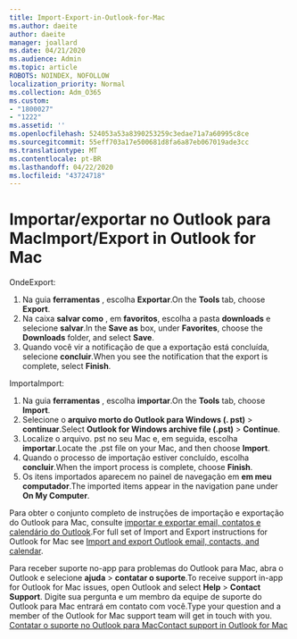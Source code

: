 ```yaml
---
title: Import-Export-in-Outlook-for-Mac
ms.author: daeite
author: daeite
manager: joallard
ms.date: 04/21/2020
ms.audience: Admin
ms.topic: article
ROBOTS: NOINDEX, NOFOLLOW
localization_priority: Normal
ms.collection: Adm_O365
ms.custom:
- "1800027"
- "1222"
ms.assetid: ''
ms.openlocfilehash: 524053a53a8390253259c3edae71a7a60995c8ce
ms.sourcegitcommit: 55eff703a17e500681d8fa6a87eb067019ade3cc
ms.translationtype: MT
ms.contentlocale: pt-BR
ms.lasthandoff: 04/22/2020
ms.locfileid: "43724718"
---
```

# <a name="importexport-in-outlook-for-mac"></a><span data-ttu-id="d8915-102">Importar/exportar no Outlook para Mac</span><span class="sxs-lookup"><span data-stu-id="d8915-102">Import/Export in Outlook for Mac</span></span> 

<span data-ttu-id="d8915-103">Onde</span><span class="sxs-lookup"><span data-stu-id="d8915-103">Export:</span></span>
1. <span data-ttu-id="d8915-104">Na guia **ferramentas** , escolha **Exportar**.</span><span class="sxs-lookup"><span data-stu-id="d8915-104">On the **Tools** tab, choose **Export**.</span></span>
2. <span data-ttu-id="d8915-105">Na caixa **salvar como** , em **favoritos**, escolha a pasta **downloads** e selecione **salvar**.</span><span class="sxs-lookup"><span data-stu-id="d8915-105">In the **Save as** box, under **Favorites**, choose the **Downloads** folder, and select **Save**.</span></span>
3. <span data-ttu-id="d8915-106">Quando você vir a notificação de que a exportação está concluída, selecione **concluir**.</span><span class="sxs-lookup"><span data-stu-id="d8915-106">When you see the notification that the export is complete, select **Finish**.</span></span>

<span data-ttu-id="d8915-107">Importa</span><span class="sxs-lookup"><span data-stu-id="d8915-107">Import:</span></span>
1. <span data-ttu-id="d8915-108">Na guia **ferramentas** , escolha **importar**.</span><span class="sxs-lookup"><span data-stu-id="d8915-108">On the **Tools** tab, choose **Import**.</span></span>
2. <span data-ttu-id="d8915-109">Selecione o **arquivo morto do Outlook para Windows (. pst)** > **continuar**.</span><span class="sxs-lookup"><span data-stu-id="d8915-109">Select **Outlook for Windows archive file (.pst)** > **Continue**.</span></span>
3. <span data-ttu-id="d8915-110">Localize o arquivo. pst no seu Mac e, em seguida, escolha **importar**.</span><span class="sxs-lookup"><span data-stu-id="d8915-110">Locate the .pst file on your Mac, and then choose **Import**.</span></span>
4. <span data-ttu-id="d8915-111">Quando o processo de importação estiver concluído, escolha **concluir**.</span><span class="sxs-lookup"><span data-stu-id="d8915-111">When the import process is complete, choose **Finish**.</span></span>
5. <span data-ttu-id="d8915-112">Os itens importados aparecem no painel de navegação em **em meu computador**.</span><span class="sxs-lookup"><span data-stu-id="d8915-112">The imported items appear in the navigation pane under **On My Computer**.</span></span>

<span data-ttu-id="d8915-113">Para obter o conjunto completo de instruções de importação e exportação do Outlook para Mac, consulte [importar e exportar email, contatos e calendário do Outlook](https://support.office.com/article/92577192-3881-4502-b79d-c3bbada6c8ef#ID0EAACAAA=Mac).</span><span class="sxs-lookup"><span data-stu-id="d8915-113">For full set of Import and Export instructions for Outlook for Mac see [Import and export Outlook email, contacts, and calendar](https://support.office.com/article/92577192-3881-4502-b79d-c3bbada6c8ef#ID0EAACAAA=Mac).</span></span> 

<span data-ttu-id="d8915-114">Para receber suporte no-app para problemas do Outlook para Mac, abra o Outlook e selecione **ajuda** > **contatar o suporte**.</span><span class="sxs-lookup"><span data-stu-id="d8915-114">To receive support in-app for Outlook for Mac issues, open Outlook and select **Help** > **Contact Support**.</span></span> <span data-ttu-id="d8915-115">Digite sua pergunta e um membro da equipe de suporte do Outlook para Mac entrará em contato com você.</span><span class="sxs-lookup"><span data-stu-id="d8915-115">Type your question and a member of the Outlook for Mac support team will get in touch with you.</span></span> [<span data-ttu-id="d8915-116">Contatar o suporte no Outlook para Mac</span><span class="sxs-lookup"><span data-stu-id="d8915-116">Contact support in Outlook for Mac</span></span>](https://go.microsoft.com/fwlink/?linkid=2002400&clcid=0x409)